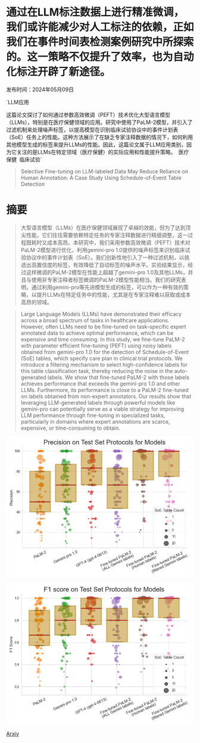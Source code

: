 # 通过在LLM标注数据上进行精准微调，我们或许能减少对人工标注的依赖，正如我们在事件时间表检测案例研究中所探索的。这一策略不仅提升了效率，也为自动化标注开辟了新途径。

发布时间：2024年05月09日

`LLM应用

这篇论文探讨了如何通过参数高效微调（PEFT）技术优化大型语言模型（LLMs），特别是在医疗保健领域的应用。研究中使用了PaLM-2模型，并引入了过滤机制来处理噪声标签，以提高模型在识别临床试验协议中的事件计划表（SoE）任务上的性能。这种方法展示了在缺乏专家注释数据的情况下，如何利用其他模型生成的标签来提升LLMs的性能。因此，这篇论文属于LLM应用类别，因为它关注的是LLMs在特定领域（医疗保健）的实际应用和性能提升策略。` `医疗保健` `临床试验`

> Selective Fine-tuning on LLM-labeled Data May Reduce Reliance on Human Annotation: A Case Study Using Schedule-of-Event Table Detection

# 摘要

> 大型语言模型（LLMs）在医疗保健领域展现了卓越的效能，但为了达到顶尖性能，它们往往需要依赖特定任务的专家注释数据进行精细调整，这一过程既耗时又成本高昂。本研究中，我们采用参数高效微调（PEFT）技术对PaLM-2模型进行优化，利用gemini-pro 1.0提供的噪声标签来识别临床试验协议中的事件计划表（SoE）。我们创新性地引入了一种过滤机制，以挑选出高置信度的标签，有效降低了自动标签的噪声水平。实验结果显示，经过这样微调的PaLM-2模型在性能上超越了gemini-pro 1.0及其他LLMs，并且与使用非专家注释者标签微调的PaLM-2模型性能相当。我们的研究表明，通过利用gemini-pro等先进模型生成的标签，可以作为一种有效的策略，以提升LLMs在特定任务中的性能，尤其是在专家注释难以获取或成本高昂的领域。

> Large Language Models (LLMs) have demonstrated their efficacy across a broad spectrum of tasks in healthcare applications. However, often LLMs need to be fine-tuned on task-specific expert annotated data to achieve optimal performance, which can be expensive and time consuming. In this study, we fine-tune PaLM-2 with parameter efficient fine-tuning (PEFT) using noisy labels obtained from gemini-pro 1.0 for the detection of Schedule-of-Event (SoE) tables, which specify care plan in clinical trial protocols. We introduce a filtering mechanism to select high-confidence labels for this table classification task, thereby reducing the noise in the auto-generated labels. We show that fine-tuned PaLM-2 with those labels achieves performance that exceeds the gemini-pro 1.0 and other LLMs. Furthermore, its performance is close to a PaLM-2 fine-tuned on labels obtained from non-expert annotators. Our results show that leveraging LLM-generated labels through powerful models like gemini-pro can potentially serve as a viable strategy for improving LLM performance through fine-tuning in specialized tasks, particularly in domains where expert annotations are scarce, expensive, or time-consuming to obtain.

![通过在LLM标注数据上进行精准微调，我们或许能减少对人工标注的依赖，正如我们在事件时间表检测案例研究中所探索的。这一策略不仅提升了效率，也为自动化标注开辟了新途径。](../../../paper_images/2405.06093/Precision.png)

![通过在LLM标注数据上进行精准微调，我们或许能减少对人工标注的依赖，正如我们在事件时间表检测案例研究中所探索的。这一策略不仅提升了效率，也为自动化标注开辟了新途径。](../../../paper_images/2405.06093/F1Score.png)

[Arxiv](https://arxiv.org/abs/2405.06093)